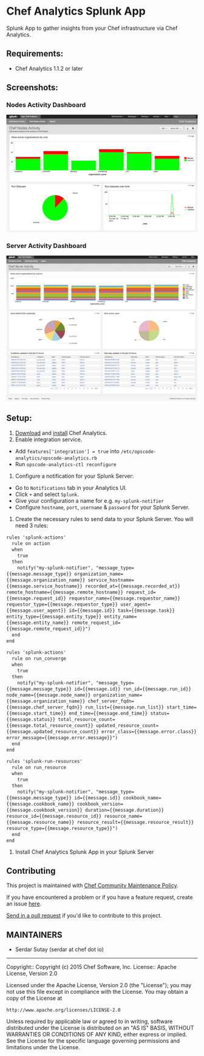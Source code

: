 # Chef Analytics Splunk App

Splunk App to gather insights from your Chef infrastructure via Chef Analytics.

## Requirements:

* Chef Analytics 1.1.2 or later

## Screenshots:

### Nodes Activity Dashboard
![Nodes Activity Dashboard](./appserver/static/nodes-graphs.png)

### Server Activity Dashboard
![Server Activity Dashboard](./appserver/static/server-activity.png)

## Setup:

1. [Download](https://downloads.chef.io/analytics/) and [install](https://docs.chef.io/install_analytics.html) Chef Analytics.
1. Enable integration service.
  * Add `features['integration'] = true` into `/etc/opscode-analytics/opscode-analytics.rb`
  * Run `opscode-analytics-ctl reconfigure`
1. Configure a notification for your Splunk Server:
  * Go to `Notifications` tab in your Analytics UI.
  * Click `+` and select `Splunk`.
  * Give your configuration a name for e.g. `my-splunk-notifier`
  * Configure `hostname`, `port`, `username` & `password` for your Splunk Server.
1. Create the necessary rules to send data to your Splunk Server. You will need 3 rules:
  ```
  rules 'splunk-actions'
    rule on action
    when
      true
    then
      notify("my-splunk-notifier", "message_type={{message.message_type}} organization_name={{message.organization_name}} service_hostname={{message.service_hostname}} recorded_at={{message.recorded_at}} remote_hostname={{message.remote_hostname}} request_id={{message.request_id}} requestor_name={{message.requestor_name}} requestor_type={{message.requestor_type}} user_agent={{message.user_agent}} id={{message.id}} task={{message.task}} entity_type={{message.entity_type}} entity_name={{message.entity_name}} remote_request_id={{message.remote_request_id}}")
    end
  end
  ```

  ```
  rules 'splunk-actions'
    rule on run_converge
    when
      true
    then
      notify("my-splunk-notifier", "message_type={{message.message_type}} id={{message.id}} run_id={{message.run_id}} node_name={{message.node_name}} organization_name={{message.organization_name}} chef_server_fqdn={{message.chef_server_fqdn}} run_list={{message.run_list}} start_time={{message.start_time}} end_time={{message.end_time}} status={{message.status}} total_resource_count={{message.total_resource_count}} updated_resource_count={{message.updated_resource_count}} error_class={{message.error.class}} error_message={{message.error.message}}")
    end
  end
  ```

  ```
  rules 'splunk-run-resources'
    rule on run_resource
    when
      true
    then
      notify("my-splunk-notifier", "message_type={{message.message_type}} id={{message.id}} cookbook_name={{message.cookbook_name}} cookbook_version={{message.cookbook_version}} duration={{message.duration}} resource_id={{message.resource_id}} resource_name={{message.resource_name}} resource_result={{message.resource_result}} resource_type={{message.resource_type}}")
    end
  end
  ```
1. Install Chef Analytics Splunk App in your Splunk Server

## Contributing

This project is maintained with [Chef Community Maintenance Policy](https://github.com/chef/chef-rfc/blob/master/rfc030-maintenance-policy.md).

If you have encountered a problem or if you have a feature request, create an issue [here](https://github.com/chef/analytics-splunk-app/issues/new).

[Send in a pull request](https://github.com/chef/analytics-splunk-app/pulls) if you'd like to contribute to this project.

## MAINTAINERS

* Serdar Sutay (serdar at chef dot io)

--------------------------------------------------------------------------------
Copyright:: Copyright (c) 2015 Chef Software, Inc.
License:: Apache License, Version 2.0

Licensed under the Apache License, Version 2.0 (the "License");
you may not use this file except in compliance with the License.
You may obtain a copy of the License at

    http://www.apache.org/licenses/LICENSE-2.0

Unless required by applicable law or agreed to in writing, software
distributed under the License is distributed on an "AS IS" BASIS,
WITHOUT WARRANTIES OR CONDITIONS OF ANY KIND, either express or implied.
See the License for the specific language governing permissions and
limitations under the License.
